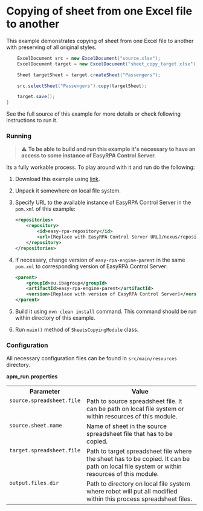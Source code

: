 # Copying of sheet from one Excel file to another

This example demonstrates copying of sheet from one Excel file to another with preserving of all original styles.  

```Java
    ExcelDocument src = new ExcelDocument("source.xlsx");
    ExcelDocument target = new ExcelDocument("sheet_copy_target.xlsx");

    Sheet targetSheet = target.createSheet("Passengers");

    src.selectSheet("Passengers").copy(targetSheet);

    target.save();
}
```

See the full source of this example for more details or check following instructions to run it.

### Running

>:warning: **To be able to build and run this example it's necessary to have an access
>to some instance of EasyRPA Control Server.**   

Its a fully workable process. To play around with it and run do the following:
1. Download this example using [link][down_git_link].  
2. Unpack it somewhere on local file system.
3. Specify URL to the available instance of EasyRPA Control Server in the `pom.xml` of this example:
    ```xml
    <repositories>
        <repository>
            <id>easy-rpa-repository</id>
            <url>[Replace with EasyRPA Control Server URL]/nexus/repository/easyrpa/</url>
        </repository>
    </repositories>
    ```
4. If necessary, change version of `easy-rpa-engine-parent` in the same `pom.xml` to corresponding version of 
EasyRPA Control Server:
    ```xml
    <parent>
        <groupId>eu.ibagroup</groupId>
        <artifactId>easy-rpa-engine-parent</artifactId>
        <version>[Replace with version of EasyRPA Control Server]</version>
    </parent>
    ```
 
5. Build it using `mvn clean install` command. This command should be run within directory of this example.
6. Run `main()` method of `SheetsCopyingModule` class.

[down_git_link]: https://downgit.github.io/#/home?url=https://github.com/easyrpa/openframework/tree/main/examples/excel/excel-sheets-copying

### Configuration

All necessary configuration files can be found in `src/main/resources` directory.

**apm_run.properties**

<table>
    <tr><th>Parameter</th><th>Value</th></tr>
    <tr><td valign="top"><code>source.spreadsheet.file</code></td><td>
        Path to source spreadsheet file. It can be path on local file system or within resources of this module.
    </td></tr>        
    <tr><td valign="top"><code>source.sheet.name</code></td><td>
        Name of sheet in the source spreadsheet file that has to be copied.
    </td></tr>
    <tr><td valign="top"><code>target.spreadsheet.file</code></td><td>
        Path to target spreadsheet file where the sheet has to be copied. It can be path on local file system or within 
        resources of this module.
    </td></tr>
    <tr><td valign="top"><code>output.files.dir</code></td><td>
        Path to directory on local file system where robot will put all modified within this process spreadsheet files.
    </td></tr>
</table>

